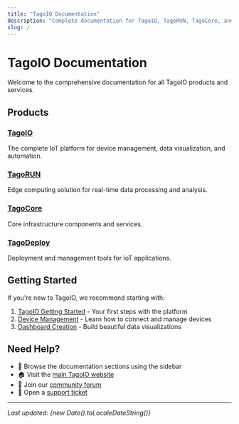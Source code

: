 ```yaml
---
title: "TagoIO Documentation"
description: "Complete documentation for TagoIO, TagoRUN, TagoCore, and TagoDeploy platforms"
slug: /
---
```


# TagoIO Documentation

Welcome to the comprehensive documentation for all TagoIO products and services.

## Products

### [TagoIO](/tagoio)
The complete IoT platform for device management, data visualization, and automation.

### [TagoRUN](/tagorun) 
Edge computing solution for real-time data processing and analysis.

### [TagoCore](/tagocore)
Core infrastructure components and services.

### [TagoDeploy](/tagodeploy)
Deployment and management tools for IoT applications.

## Getting Started

If you're new to TagoIO, we recommend starting with:

1. [TagoIO Getting Started](/tagoio/getting-started) - Your first steps with the platform
2. [Device Management](/tagoio/devices/devices) - Learn how to connect and manage devices
3. [Dashboard Creation](/tagoio/dashboards) - Build beautiful data visualizations

## Need Help?

- 📖 Browse the documentation sections using the sidebar
- 🏠 Visit the [main TagoIO website](https://tago.io)
- 💬 Join our [community forum](https://help.tago.io/portal/en/community)
- 🎫 Open a [support ticket](https://help.tago.io)

---

*Last updated: {new Date().toLocaleDateString()}*
